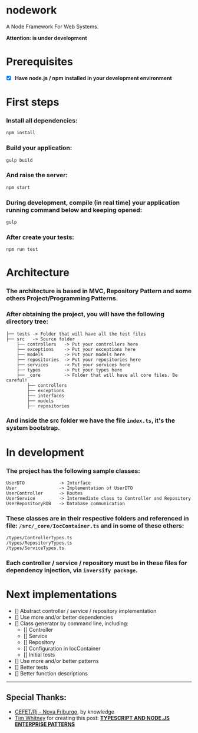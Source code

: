 # nodework
A Node Framework For Web Systems.

**Attention: is under development**


# Prerequisites #

- [x] **Have node.js / npm installed in your development environment**


# First steps #

### Install all dependencies: ###

```bash
npm install
```

### Build your application: ###

```bash
gulp build
```

### And raise the server: ###

```bash
npm start
```

### During development, compile (in real time) your application running command below and keeping opened: ###
```bash
gulp
```

### After create your tests: ###
```
npm run test
```


# Architecture #

### The architecture is based in MVC, Repository Pattern and some others Project/Programming Patterns. ###

### After obtaining the project, you will have the following directory tree: ###

```
├── tests -> Folder that will have all the test files
├── src   -> Source folder
    ├── controllers   -> Put your controllers here
    ├── exceptions    -> Put your exceptions here
    ├── models        -> Put your models here
    ├── repositories  -> Put your repositories here
    ├── services      -> Put your services here
    ├── types         -> Put your types here
    ├── _core         -> Folder that will have all core files. Be careful!
        ├── controllers
        ├── exceptions
        ├── interfaces
        ├── models
        ├── repositories
```

### And inside the src folder we have the file `index.ts`, it's the system bootstrap. ###


# In development #

### The project has the following sample classes:
```
UserDTO             -> Interface
User                -> Implementation of UserDTO
UserController      -> Routes
UserService         -> Intermediate class to Controller and Repository
UserRepositoryRDB   -> Database communication
```

### These classes are in their respective folders and referenced in file: `/src/_core/IocContainer.ts` and in some of these others: ###

```
/types/ControllerTypes.ts
/types/RepositoryTypes.ts
/types/ServiceTypes.ts
```

### **Each** controller / service / repository **must be** in these files for dependency injection, via `inversify package`. ###


# Next implementations #

- [] Abstract controller / service / repository implementation
- [] Use more and/or better dependencies 
- [] Class generator by command line, including:
    - [] Controller
    - [] Service
    - [] Repository
    - [] Configuration in IocContainer
    - [] Initial tests
- [] Use more and/or better patterns
- [] Better tests
- [] Better function descriptions

------------

## Special Thanks: ##
- [CEFET/Rj - Nova Friburgo](http://www.cefet-rj.br/index.php/nova-friburgo), by knowledge
- [Tim Whitney](https://www.linkedin.com/in/timwhit/) for creating this post: **[TYPESCRIPT AND NODE.JS ENTERPRISE PATTERNS](https://www.slalom.com/thinking/typescript-nodejs-enterprise-patterns)**